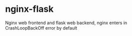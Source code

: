 # nginx-flask
Nginx web frontend and flask web backend, nginx enters in CrashLoopBackOff error by default
